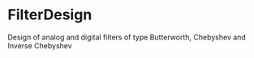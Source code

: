 # FilterDesign
Design of analog and digital filters of type Butterworth, Chebyshev and Inverse Chebyshev
